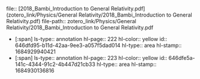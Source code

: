 file:: [2018_Bambi_Introduction to General Relativity.pdf](zotero_link/Physics/General Relativity/2018_Bambi_Introduction to General Relativity.pdf)
file-path:: zotero_link/Physics/General Relativity/2018_Bambi_Introduction to General Relativity.pdf

- [:span]
  ls-type:: annotation
  hl-page:: 222
  hl-color:: yellow
  id:: 646dfd95-b11d-42aa-9ee3-a057f5dad014
  hl-type:: area
  hl-stamp:: 1684929940421
- [:span]
  ls-type:: annotation
  hl-page:: 223
  hl-color:: yellow
  id:: 646dfe5a-141c-4344-91c2-4b447d21cb33
  hl-type:: area
  hl-stamp:: 1684930136816